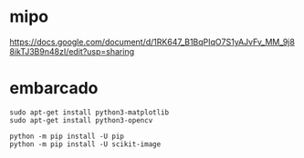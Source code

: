 # mipo

https://docs.google.com/document/d/1RK647_B1BqPIqO7S1yAJvFv_MM_9j88ikTJ3B9n48zI/edit?usp=sharing

# embarcado

```
sudo apt-get install python3-matplotlib
sudo apt-get install python3-opencv

python -m pip install -U pip
python -m pip install -U scikit-image
```
